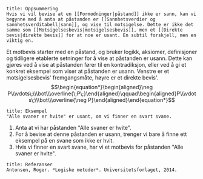 
```ad-summary 
title: Oppsummering
Hvis vi vil bevise at en [[Formodninger|påstand]] ikke er sann, kan vi begynne med å anta at påstanden er [[Sannhetsverdier og sannhetsverditabell|sann]], og vise til motsigelse. Dette er ikke det samme som [[Motsigelsesbevis|motsigelsesbevis]], men et [[Direkte bevis|direkte bevis]] for at noe er usant. En subtil forskjell, men en viktig en.
```

Et motbevis starter med en påstand, og bruker logikk, aksiomer, definisjoner og tidligere etablerte setninger for å vise at påstanden er usann. Dette kan gjøres ved å vise at påstanden fører til en kontradiksjon, eller ved å gi et konkret eksempel som viser at påstanden er usann. Venstre er et motsigelsesbevis' fremgangsmåte, høyre er et direkte bevis'.
$$\begin{equation*}\begin{aligned}\neg P\\\vdots\;\\\bot\\\overline{\;P\;}\end{aligned}\qquad\begin{aligned}P\\\vdots\;\\\bot\\\overline{\neg P}\end{aligned}\end{equation*}$$


```ad-example 
title: Eksempel
"Alle svaner er hvite" er usant, om vi finner en svart svane.
```

1. Anta at vi har påstanden "Alle svaner er hvite". 
2. For å bevise at denne påstanden er usann, trenger vi bare å finne ett eksempel på en svane som ikke er hvit. 
3. Hvis vi finner en svart svane, har vi et motbevis for påstanden "Alle svaner er hvite".


```ad-abstract
title: Referanser
Antonsen, Roger. *Logiske metoder*. Universitetsforlaget, 2014.
```